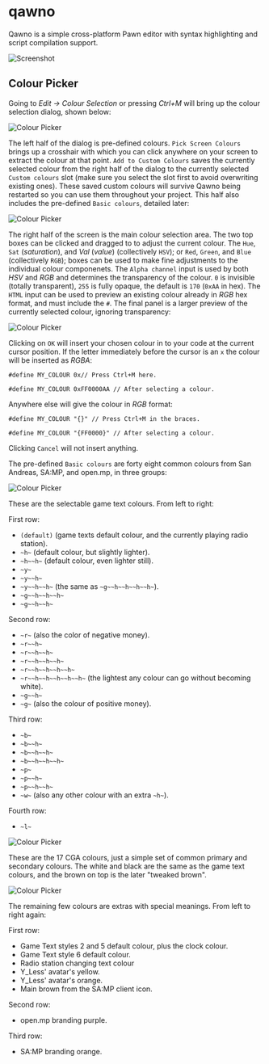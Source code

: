 qawno
=====

Qawno is a simple cross-platform Pawn editor with syntax highlighting and script compilation support.

![Screenshot](documentation/screenshot.png)

## Colour Picker

Going to *Edit -> Colour Selection* or pressing *Ctrl+M* will bring up the colour selection dialog, shown below:

![Colour Picker](documentation/colours-simple.png)

The left half of the dialog is pre-defined colours.  `Pick Screen Colours` brings up a crosshair with which you can click anywhere on your screen to extract the colour at that point.  `Add to Custom Colours` saves the currently selected colour from the right half of the dialog to the currently selected `Custom colours` slot (make sure you select the slot first to avoid overwriting existing ones).  These saved custom colours will survive Qawno being restarted so you can use them throughout your project.  This half also includes the pre-defined `Basic colours`, detailed later:

![Colour Picker](documentation/colours-left.png)

The right half of the screen is the main colour selection area.  The two top boxes can be clicked and dragged to to adjust the current colour.  The `Hue`, `Sat` (*saturation*), and *Val* (*value*) (collectively `HSV`); or `Red`, `Green`, and `Blue` (collectively `RGB`); boxes can be used to make fine adjustments to the individual colour componenets.  The `Alpha channel` input is used by both *HSV* and *RGB* and determines the transparency of the colour.  `0` is invisible (totally transparent), `255` is fully opaque, the default is `170` (`0xAA` in hex).  The `HTML` input can be used to preview an existing colour already in *RGB* hex format, and must include the `#`.  The final panel is a larger preview of the currently selected colour, ignoring transparency:

![Colour Picker](documentation/colours-right.png)

Clicking on `OK` will insert your chosen colour in to your code at the current cursor position.  If the letter immediately before the cursor is an `x` the colour will be inserted as *RGBA*:

```pawn
#define MY_COLOUR 0x// Press Ctrl+M here.

#define MY_COLOUR 0xFF0000AA // After selecting a colour.
```

Anywhere else will give the colour in *RGB* format:

```pawn
#define MY_COLOUR "{}" // Press Ctrl+M in the braces.

#define MY_COLOUR "{FF0000}" // After selecting a colour.
```

Clicking `Cancel` will not insert anything.

The pre-defined `Basic colours` are forty eight common colours from San Andreas, SA:MP, and open.mp, in three groups:

![Colour Picker](documentation/colours-annotated-1.png)

These are the selectable game text colours.  From left to right:

First row:

* `(default)` (game texts default colour, and the currently playing radio station).
* `~h~` (default colour, but slightly lighter).
* `~h~~h~` (default colour, even lighter still).
* `~y~`
* `~y~~h~`
* `~y~~h~~h~` (the same as `~g~~h~~h~~h~~h~`).
* `~g~~h~~h~~h~`
* `~g~~h~~h~`

Second row:

* `~r~` (also the color of negative money).
* `~r~~h~`
* `~r~~h~~h~`
* `~r~~h~~h~~h~`
* `~r~~h~~h~~h~~h~`
* `~r~~h~~h~~h~~h~~h~` (the lightest any colour can go without becoming white).
* `~g~~h~`
* `~g~` (also the colour of positive money).

Third row:

* `~b~`
* `~b~~h~`
* `~b~~h~~h~`
* `~b~~h~~h~~h~`
* `~p~`
* `~p~~h~`
* `~p~~h~~h~`
* `~w~` (also any other colour with an extra `~h~`).

Fourth row:

* `~l~`

![Colour Picker](documentation/colours-annotated-2.png)

These are the 17 CGA colours, just a simple set of common primary and secondary colours.  The white and black are the same as the game text colours, and the brown on top is the later "tweaked brown".

![Colour Picker](documentation/colours-annotated-3.png)

The remaining few colours are extras with special meanings.  From left to right again:

First row:

* Game Text styles 2 and 5 default colour, plus the clock colour.
* Game Text style 6 default colour.
* Radio station changing text colour
* Y_Less' avatar's yellow.
* Y_Less' avatar's orange.
* Main brown from the SA:MP client icon.

Second row:

* open.mp branding purple.

Third row:

* SA:MP branding orange.

